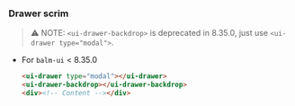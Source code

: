 ### Drawer scrim

> ⚠️ NOTE: `<ui-drawer-backdrop>` is deprecated in 8.35.0, just use `<ui-drawer type="modal">`.

- For `balm-ui` < 8.35.0

  ```html
  <ui-drawer type="modal"></ui-drawer>
  <ui-drawer-backdrop></ui-drawer-backdrop>
  <div><!-- Content --></div>
  ```
